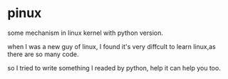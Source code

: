 # pinux
some mechanism in linux kernel with python version.

when I was a new guy of linux, I found it's very diffcult to learn linux,as there are so many code.

so I tried to write something I readed by python, help it can help you too.
